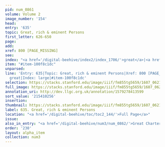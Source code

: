 ```yaml
---
pid: num_0861
volume: Volume 2
image_number: '154'
head:
entry: '635'
topic: Great, rich & eminent Persons
first_letter: 626-650
page:
add:
xref: 800 [PAGE_MISSING]
see:
index: "<a href='/digital-beehive/index2/index_1706/'>great</a>|<a href='/digital-beehive/index3/index_2201/'>large</a>"
item: "#item-100f8c1dc"
unparsed:
line: 'Entry: 635|Topic: Great, rich & eminent Persons|Xref: 800 [PAGE_MISSING]|Index:
  great|Index: large|#item-100f8c1dc'
selection: https://stacks.stanford.edu/image/iiif/fm855tg5659/1607_0621/815,256,2933,928/full/0/default.jpg
full_image: https://stacks.stanford.edu/image/iiif/fm855tg5659/1607_0621/full/full/0/default.jpg
annotation_uri: http://dev.llgc.org.uk/annotation/1579278413599
sort_value: '215410256'
insertion:
thumbnail: https://stacks.stanford.edu/image/iiif/fm855tg5659/1607_0621/815,256,600,180/250,/0/default.jpg
label: 635. Great, rich & eminent Persons
location: "<a href='/digital-beehive/toc/toc2_144/'>Full Page</a>"
issue:
also_in_entry: "<a href='/digital-beehive/num3/num_0862/'>Great Charter of England</a>"
order: '230'
layout: alpha_item
collection: num3
---
```

